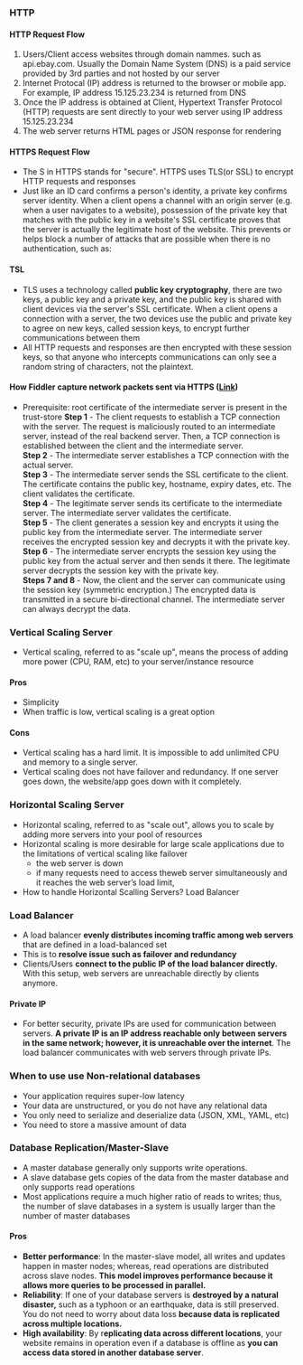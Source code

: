 ### HTTP
#### HTTP Request Flow
1. Users/Client access websites through domain nammes. such as api.ebay.com. Usually the Domain Name System (DNS) is a paid service provided by 3rd parties and not hosted by our server
2. Internet Protocal (IP) address is returned to the browser or mobile app.  For example, IP address 15.125.23.234 is returned from DNS
3. Once the IP address is obtained at Client, Hypertext Transfer Protocol (HTTP) requests are sent directly to your web server using IP address 15.125.23.234
4. The web server returns HTML pages or JSON response for rendering
#### HTTPS Request Flow
- The S in HTTPS stands for "secure". HTTPS uses TLS(or SSL) to encrypt HTTP requests and responses
- Just like an ID card confirms a person's identity, a private key confirms server identity. When a client opens a channel with an origin server (e.g. when a user navigates to a website), possession of the private key that matches with the public key in a website's SSL certificate proves that the server is actually the legitimate host of the website. This prevents or helps block a number of attacks that are possible when there is no authentication, such as:
#### TSL
- TLS uses a technology called  **public key cryptography**, there are two  keys, a public key and a private key, and the public key is shared with client devices via the server's SSL certificate. When a client opens a connection with a server, the two devices use the public and private key to agree on new keys, called  session keys, to encrypt further communications between them
- All HTTP requests and responses are then encrypted with these session keys, so that anyone who intercepts communications can only see a random string of characters, not the plaintext.
#### How Fiddler capture network packets sent via HTTPS ([Link](https://blog.bytebytego.com/p/ep21-is-https-safe-also?utm_source=substack&utm_medium=email))
- Prerequisite: root certificate of the intermediate server is present in the trust-store
**Step 1** - The client requests to establish a TCP connection with the server. The request is maliciously routed to an intermediate server, instead of the real backend server. Then, a TCP connection is established between the client and the intermediate server.  
**Step 2** - The intermediate server establishes a TCP connection with the actual server.  
**Step 3** - The intermediate server sends the SSL certificate to the client. The certificate contains the public key, hostname, expiry dates, etc. The client validates the certificate.  
**Step 4** - The legitimate server sends its certificate to the intermediate server. The intermediate server validates the certificate.  
**Step 5** - The client generates a session key and encrypts it using the public key from the intermediate server. The intermediate server receives the encrypted session key and decrypts it with the private key.  
**Step 6** - The intermediate server encrypts the session key using the public key from the actual server and then sends it there. The legitimate server decrypts the session key with the private key.  
**Steps 7 and 8** - Now, the client and the server can communicate using the session key (symmetric encryption.) The encrypted data is transmitted in a secure bi-directional channel. The intermediate server can always decrypt the data.

### Vertical Scaling Server
-  Vertical scaling, referred to as "scale up", means the process of adding more power (CPU, RAM, etc) to your server/instance resource
#### Pros
- Simplicity
- When traffic is low, vertical scaling is a great option
#### Cons
- Vertical scaling has a hard limit. It is impossible to add unlimited CPU and memory to a
single server.
-  Vertical scaling does not have failover and redundancy. If one server goes down, the
website/app goes down with it completely.
### Horizontal Scaling Server
- Horizontal scaling, referred to as "scale out", allows you to scale by adding more servers into your pool of resources
- Horizontal scaling is more desirable for large scale applications due to the limitations of vertical scaling like failover
	- the web server is down
	- if many requests need to access theweb server simultaneously and it reaches the web server’s load limit,
- How to handle Horizontal Scalling Servers? Load Balancer
### Load Balancer
- A load balancer **evenly distributes incoming traffic among web servers** that are defined in a load-balanced set
- This is to **resolve issue such as failover and redundancy**
- Clients/Users **connect to the public IP of the load balancer directly.** With this setup, web servers are unreachable directly by clients anymore. 
#### Private IP
- For better security, private IPs are used for communication between servers. **A private IP is an IP address reachable only between servers in the same network; however, it is unreachable over the internet**. The load balancer communicates with web servers through private IPs.


### When to use use Non-relational databases
- Your application requires super-low latency
- Your data are unstructured, or you do not have any relational data
- You only need to serialize and deserialize data (JSON, XML, YAML, etc)
- You need to store a massive amount of data
### Database Replication/Master-Slave
- A master database generally only supports write operations. 
- A slave database gets copies of the data from the master database and only supports read operations
- Most applications require a much higher ratio of reads to writes; thus, the number of slave databases in a system is usually larger than the number of master databases
#### Pros
- **Better performance**: In the master-slave model, all writes and updates happen in master nodes; whereas, read operations are distributed across slave nodes. **This model improves performance because it allows more queries to be processed in parallel.**
- **Reliability**: If one of your database servers is **destroyed by a natural disaster,** such as a typhoon or an earthquake, data is still preserved. You do not need to worry about data loss **because data is replicated across multiple locations.**
- **High availability**: By r**eplicating data across different locations**, your website remains in operation even if a database is offline as **you can access data stored in another database server**.


<!--stackedit_data:
eyJoaXN0b3J5IjpbNDYzOTA4MTUsMTc2MTEzMTQ3MSw3ODU5MT
g2MzAsNTkyMDkwNzY2LDE5MzY0OTI2Nyw3MzA5OTgxMTZdfQ==

-->